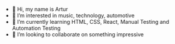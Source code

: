 - 👋 Hi, my name is Artur
- 👀 I’m interested in music, technology, automotive
- 🌱 I’m currently learning HTML, CSS, React, Manual Testing and Automation Testing
- 💞️ I’m looking to collaborate on something impressive


<!---
sanszajn96/sanszajn96 is a ✨ special ✨ repository because its `README.md` (this file) appears on your GitHub profile.
You can click the Preview link to take a look at your changes.
--->
